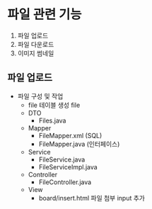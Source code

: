 # 파일 관련 기능
1. 파일 업로드
2. 파일 다운로드
3. 이미지 썸네일

## 파일 업로드
- 파일 구성 및 작업
    - file 테이블 생성
        file
    - DTO
        - Files.java 
    - Mapper
        - FileMapper.xml   (SQL)
        - FileMapper.java  (인터페이스)
    - Service
        - FileService.java
        - FileServiceImpl.java
    - Controller
        - FileController.java
    - View
        - board/insert.html
            파일 첨부 input 추가
